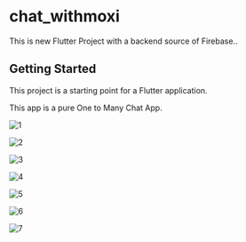 # chat_withmoxi

This is new Flutter Project with a backend source of Firebase..

## Getting Started

This project is a starting point for a Flutter application.

This app is a pure One to Many Chat App.


![1](https://user-images.githubusercontent.com/100303780/225322504-23c0d3c0-67e1-4269-9771-eb06ab1213f5.jpg)

![2](https://user-images.githubusercontent.com/100303780/225322525-c7e4e149-75ff-45af-9b6a-630fcc913e4e.jpg)


![3](https://user-images.githubusercontent.com/100303780/225322522-b8fa60c8-d06b-464a-9672-4d87e8a8febb.jpg)

![4](https://user-images.githubusercontent.com/100303780/225322515-430c8806-0e2b-4c5c-9981-d80fa42b611b.jpg)


![5](https://user-images.githubusercontent.com/100303780/225322512-e1b4c58a-5c5a-4c53-90ad-d7265232fcdc.png)

![6](https://user-images.githubusercontent.com/100303780/225323196-a0ea44a0-bad5-411c-8155-95774dc0ac1a.png)

![7](https://user-images.githubusercontent.com/100303780/225323651-3be20ed3-3a7b-40b0-9dc5-2073d46a2eea.png)
